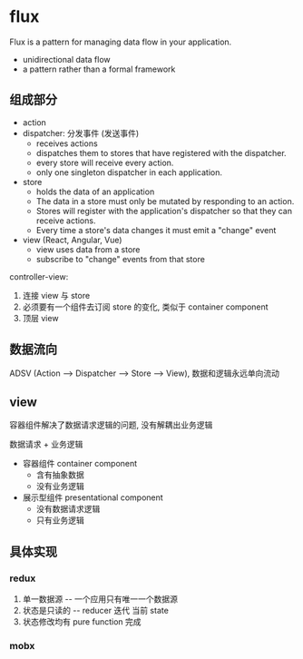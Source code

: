 # flux

Flux is a pattern for managing data flow in your application.

- unidirectional data flow
- a pattern rather than a formal framework

## 组成部分

- action
- dispatcher: 分发事件 (发送事件)
  - receives actions
  - dispatches them to stores that have registered with the dispatcher.
  - every store will receive every action.
  - only one singleton dispatcher in each application.
- store
  - holds the data of an application
  - The data in a store must only be mutated by responding to an action.
  - Stores will register with the application's dispatcher so that they can receive actions.
  - Every time a store's data changes it must emit a "change" event
- view (React, Angular, Vue)
  - view uses data from a store
  - subscribe to "change" events from that store

controller-view:

1. 连接 view 与 store
2. 必须要有一个组件去订阅 store 的变化, 类似于 container component
3. 顶层 view

## 数据流向

ADSV (Action --> Dispatcher --> Store --> View), 数据和逻辑永远单向流动

## view

容器组件解决了数据请求逻辑的问题, 没有解耦出业务逻辑

数据请求 + 业务逻辑

- 容器组件 container component
  - 含有抽象数据
  - 没有业务逻辑
- 展示型组件 presentational component
  - 没有数据请求逻辑
  - 只有业务逻辑

## 具体实现

### redux

1. 单一数据源 -- 一个应用只有唯一一个数据源
2. 状态是只读的 -- reducer 迭代 当前 state
3. 状态修改均有 pure function 完成

### mobx
